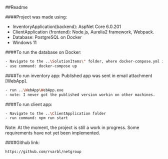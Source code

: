 ##Readme

####Project was made using:
- InventoryApplication(backend): AspNet Core 6.0.201
- ClientApplication (frontend): Node.js, Aurelia2 framework, Webpack.
- Database: PostgreSQL on Docker
- Windows 11 


####To run the database on Docker:
~~~sh
- Navigate to the ..\SolutionItems\" folder, where docker-compose.yml is located.
- use command: docker-compose up
~~~

####To run inventory app:
Published app was sent in email attachment [WebApp].
~~~sh
- run ..\WebApp\WebApp.exe
- note: I never got the published version workin on other machines.
~~~

####To run client app:
~~~sh
- Navigate to the ..\ClientApplication folder
- run command: npm run start
~~~

Note: At the moment, the project is still a work in progress.
Some requirements have not yet been implemented.

####Github link:
~~~sh
https://github.com/rvarbl/netgroup
~~~

